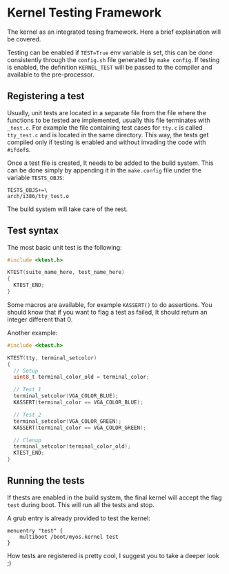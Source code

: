 # Kernel Testing Framework

The kernel as an integrated tesing framework. Here a brief explaination
will be covered.

Testing can be enabled if `TEST=True` env variable is set, this can be
done consistently through the `config.sh` file generated by `make config`.
If testing is enabled, the definition `KERNEL_TEST` will be passed to
the compiler and available to the pre-processor.

## Registering a test

Usually, unit tests are located in a separate file from the file where
the functions to be tested are implemented, usually this file terminates
with `_test.c`. For example the file containing test cases for `tty.c`
is called `tty_test.c` and is located in the same directory. This way,
the tests get compiled only if testing is enabled and without invading
the code with `#ifdef`s.

Once a test file is created, It needs to be added to the build system.
This can be done simply by appending it in the `make.config` file under
the variable `TESTS_OBJS`:

```
TESTS_OBJS+=\
arch/i386/tty_test.o
```

The build system will take care of the rest.

## Test syntax

The most basic unit test is the following:

```cpp
#include <ktest.h>

KTEST(suite_name_here, test_name_here)
{
  KTEST_END;
}
```

Some macros are available, for example `KASSERT()` to do assertions.
You should know that if you want to flag a test as failed, It should
return an integer different that 0.

Another example:

```cpp
#include <ktest.h>

KTEST(tty, terminal_setcolor)
{
  // Setup
  uint8_t terminal_color_old = terminal_color;

  // Test 1
  terminal_setcolor(VGA_COLOR_BLUE);
  KASSERT(terminal_color == VGA_COLOR_BLUE);

  // Test 2
  terminal_setcolor(VGA_COLOR_GREEN);
  KASSERT(terminal_color == VGA_COLOR_GREEN);

  // Clenup
  terminal_setcolor(terminal_color_old);
  KTEST_END;
}
```

## Running the tests

If thests are enabled in the build system, the final kernel will accept
the flag `test` during boot. This will run all the tests and stop.

A grub entry is already provided to test the kernel:

```
menuentry "test" {
    multiboot /boot/myos.kernel test
}
```

How tests are registered is pretty cool, I suggest you to take a deeper
look ;)
